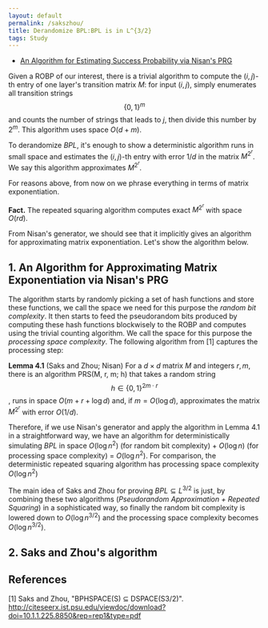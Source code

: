 ```yaml
---
layout: default
permalink: /sakszhou/
title: Derandomize BPL:BPL is in L^{3/2}
tags: Study
---
```


* [An Algorithm for Estimating Success Probability via Nisan's PRG](#algo)

Given a ROBP of our interest, there is a trivial algorithm to compute the $(i,j)$-th entry of one layer's transition matrix $M$: for input $(i,j)$, simply enumerates all transition strings $$\{0,1\}^m$$ and counts the number of strings that leads to $j$, then divide this number by $2^m$. This algorithm uses space $O(d+m)$.  

To derandomize $BPL$, it's enough to show a deterministic algorithm runs in small space and estimates the $(i, j)$-th  entry with error $1/d$ in the matrix $M^{2^r}$. We say this algorithm approximates $M^{2^r}$. 

For reasons above, from now on we phrase everything in terms of matrix exponentiation.  

**Fact.** The repeated squaring algorithm computes exact $M^{2^r}$ with space $O(rd)$.  

From Nisan's generator, we should see that it implicitly gives an algorithm for approximating matrix exponentiation. Let's show the algorithm below.


## <a name="algo"></a> 1. An Algorithm for Approximating Matrix Exponentiation via Nisan's PRG 

The algorithm starts by randomly picking a set of hash functions and store these functions, we call the space we need for this purpose the *random bit complexity*.  It then starts to feed the pseudorandom bits produced by computing these hash functions blockwisely to the ROBP and computes using the trivial counting algorithm. We call the space for this purpose the *processing space complexity*. The following algorithm from [1] captures the processing step:  

**Lemma 4.1** (Saks and Zhou; Nisan) For a $d\times d$ matrix $M$ and integers $r, m$, there is an algorithm PRS(M, r, m; h) that takes a random string $$h\in \{0,1\}^{2m\cdot r}$$, runs in space $O(m+r+\log d)$ and, if $m= O(\log d)$, approximates the matrix $M^{2^r}$ with error $O(1/d)$.

Therefore, if we use Nisan's generator and apply the algorithm in Lemma 4.1 in a straightforward way, we have an algorithm for deterministically simulating $BPL$ in space $O(\log n^2)$ (for random bit complexity) + $O(\log n)$ (for processing space complexity) = $O(\log n^2)$. For comparison, the deterministic repeated squaring algorithm has processing space complexity $O(\log n^2)$   

The main idea of Saks and Zhou for proving $BPL\subseteq L^{3/2}$ is just, by combining these two algorithms (*Pseudorandom Approximation + Repeated Squaring*) in a sophisticated way, so finally the random bit complexity is lowered down to $O(\log n^{3/2})$ and the processing space complexity becomes $O(\log n^{3/2})$.  

## 2. Saks and Zhou's algorithm

## References  

[1] Saks and Zhou, "BPHSPACE(S) ⊆ DSPACE(S3/2)". http://citeseerx.ist.psu.edu/viewdoc/download?doi=10.1.1.225.8850&rep=rep1&type=pdf 

